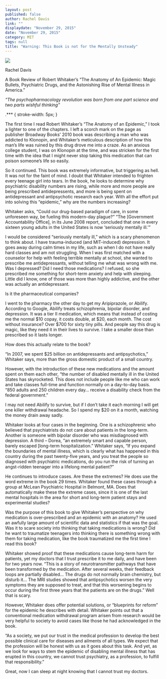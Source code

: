 ```yaml
---
layout: post
published: false
author: Rachel Davis
link: ""
displaydate: "November 29, 2015"
date: "November 29, 2015"
category: MIT
tags: null
title: "Warning: This Book is not for the Mentally Unsteady"
---
```


![](http://www.drfranklipman.com/images/2013/06/Anatomy-of-an-Epidemic1.jpg)	

Rachel Davis

A Book Review of Robert Whitaker’s “The Anatomy of An Epidemic: Magic Bullets, Psychiatric Drugs, and the Astonishing Rise of Mental Illness in America.”

_“The psychopharmacology revolution was born from one part science and two parts wishful thinking”_

.*** {
  stroke-width: 5px;
}


The first time I read Robert Whitaker’s “The Anatomy of an Epidemic,” I took a lighter to one of the chapters. I left a scorch mark on the page as publisher Broadway Books’ 2010 book was describing a man who was addicted to Klonopin, and Whitaker’s meticulous description of how this man’s life was ruined by this drug drove me into a craze. As an anxious college student, I was on Klonopin at the time, and was stricken for the first time with the idea that I might never stop taking this medication that can poison someone’s life so easily.

So it continued. This book was extremely informative, but triggering as hell. It was not for the faint of mind.
I doubt that Whitaker intended to frighten every teenage girl into tears. In the book, he looks to determine why psychiatric disability numbers are rising, while more and more people are being prescribed antidepressents, and more is being spent on antidepressant and antipsychotic research each year. With all the effort put into solving this
“epidemic,” why are the numbers increasing?

Whitaker asks, “Could our drug-based paradigm of care, in some unforeseen way, be fueling this modern-day plague?”
“The [Government Accountability Office], in its June 2008 report, concluded that one in every sixteen young adults in the United States is now ‘seriously mentally ill.’”

I would be considered “seriously mentally ill,” which is a scary phenomenon to think about. I have trauma-induced (and MIT-induced) depression. It goes away during calm times in my life, such as when I do not have really hard classes and am not struggling. When I was first matched with a counselor for help with feeling terrible mentally  at school, she wanted to prescribe me antidepressants, without telling me what was wrong with me. Was I depressed? Did I need those medications? I refused, so she prescribed me something for short-term anxiety and help with sleeping. Little did I know, one of those was more than highly addictive, and the other was actually an antidepressant.

Is it the pharmaceutical companies?

I went to the pharmacy the other day to get my Aripiprazole, or Abilify. According to Google, Abilify treats schizophrenia, bipolar disorder, and depression. It was a tier II medication, which means that instead of costing me the normal $10 copay, it costs double, at $20, each month. The cost without insurance? Over $700 for sixty tiny pills. And people say this drug is magic, like they need it in their lives to survive. I take a smaller dose than prescribed so it lasts longer.

How does this actually relate to the book?

“In 2007, we spent $25 billion on antidepressants and antipsychotics,” Whitaker says, more than the gross domestic product of a small country.

However, with the introduction of these new medications and the amount spent on them each other, “the number of disabled mentally ill in the United States has skyrocketed. This does not include people like me who can work and take classes full-time and function normally on a day-to-day basis. “850 adults and 250 children every day… receive a disability check from the federal government.”

I may not need Abilify to survive, but if I don’t take it each morning I will get one killer withdrawal headache. So I spend my $20 on it a month, watching the money drain away sadly. 

Whitaker looks at four cases in the beginning. One is a schizophrenic who believed that psychiatrists do not care about patients in the long-term. Another is someone with bipolar disorder who was misdiagnosed with depression. A third – Dorea, “an extremely smart and capable person, barely escaped [long-term hospitalization.” Whitaker says, “If you expand the boundaries of mental illness, which is clearly what has happened in this country during the past twenty-five years, and you treat the people so diagnosed with psychiatric medications, do you run the risk of turning an angst-ridden teenager into a lifelong mental patient?”

He continues to introduce cases. Are these the extremes? He does use the word extreme in the book 29 times. Whitaker found these cases through a group at McLean Psychiatric Hospital in Belmont, MA. Does that automatically make these the extreme cases, since it is one of the last mental hospitals in the area for short and long-term patient stays and experimental studies?

Was the purpose of this book to give Whitaker’s perspective on why medication is over-prescribed and an epidemic with an anatomy? He used an awfully large amount of scientific data and statistics if that was the goal. Was it to scare society into thinking that taking medications is wrong? Did he want to traumatize teenagers into thinking there is something wrong with them for taking medication, like the book traumatized me the first time I read this book?

Whitaker showed proof that these medications cause long-term harm for patients, yet my doctors that I trust prescribe it to me daily, and have been for two years now.  “This is a story of neurotransmitter pathways that have been transformed by the medication. After several weeks, their feedback loops are partially disabled… The drugs do not normally brain chemistry, but disturb it… The MRI studies showed that antipsychotics worsen the very symptoms they are supposed to treat, and that this worsening begins to occur during the first three years that the patients are on the drugs.”
Well that is scary.

However, Whitaker does offer potential solutions, or “blueprints for reform” for the epidemic he describes with detail. Whitaker points out that a conventional medication withdrawal program arisen from research would be very helpful to society to avoid cases like those he had acknowledged in the book.

“As a society, we put our trust in the medical profession to develop the best possible clinical care for diseases and ailments of all types. We expect that the profession will be honest with us as it goes about this task. And yet, as we look for ways to stem the epidemic of disabling mental illness that has erupted in this country, we cannot trust psychiatry, as a profession, to fulfill that responsibility.”

Great, now I can sleep at night knowing that I cannot trust my doctors. 

